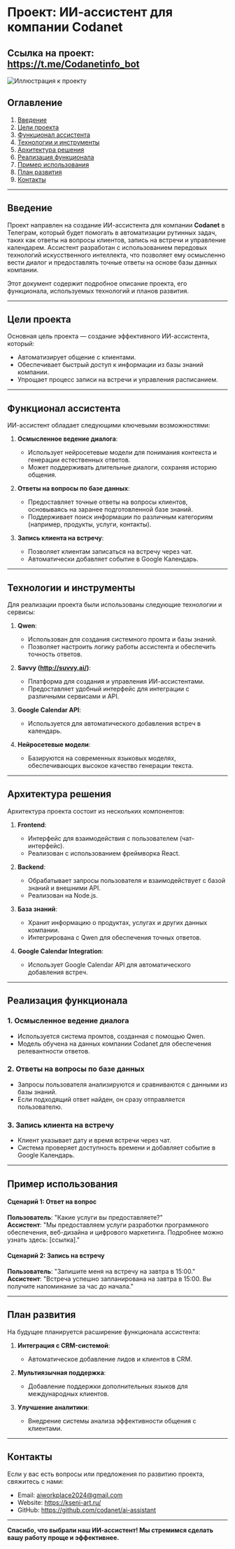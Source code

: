 # Проект: ИИ-ассистент для компании Codanet
Ссылка на проект: https://t.me/Codanetinfo_bot
---
![Иллюстрация к проекту](https://github.com/OxanaCodanet/ai_assistent/blob/main/Скрин%20разговора%20с%20ботом.jpg?raw=true)

## Оглавление

1. [Введение](#введение)  
2. [Цели проекта](#цели-проекта)  
3. [Функционал ассистента](#функционал-ассистента)  
4. [Технологии и инструменты](#технологии-и-инструменты)  
5. [Архитектура решения](#архитектура-решения)  
6. [Реализация функционала](#реализация-функционала)  
7. [Пример использования](#пример-использования)  
8. [План развития](#план-развития)  
9. [Контакты](#контакты)  

---

## Введение

Проект направлен на создание ИИ-ассистента для компании **Codanet** в Телеграм, который будет помогать в автоматизации рутинных задач, таких как ответы на вопросы клиентов, запись на встречи и управление календарем. Ассистент разработан с использованием передовых технологий искусственного интеллекта, что позволяет ему осмысленно вести диалог и предоставлять точные ответы на основе базы данных компании.

Этот документ содержит подробное описание проекта, его функционала, используемых технологий и планов развития.

---

## Цели проекта

Основная цель проекта — создание эффективного ИИ-ассистента, который:

- Автоматизирует общение с клиентами.
- Обеспечивает быстрый доступ к информации из базы знаний компании.
- Упрощает процесс записи на встречи и управления расписанием.

---

## Функционал ассистента

ИИ-ассистент обладает следующими ключевыми возможностями:

1. **Осмысленное ведение диалога**:
   - Использует нейросетевые модели для понимания контекста и генерации естественных ответов.
   - Может поддерживать длительные диалоги, сохраняя историю общения.

2. **Ответы на вопросы по базе данных**:
   - Предоставляет точные ответы на вопросы клиентов, основываясь на заранее подготовленной базе знаний.
   - Поддерживает поиск информации по различным категориям (например, продукты, услуги, контакты).

3. **Запись клиента на встречу**:
   - Позволяет клиентам записаться на встречу через чат.
   - Автоматически добавляет событие в Google Календарь.

---

## Технологии и инструменты

Для реализации проекта были использованы следующие технологии и сервисы:

1. **Qwen**:
   - Использован для создания системного промта и базы знаний.
   - Позволяет настроить логику работы ассистента и обеспечить точность ответов.

2. **Savvy (http://suvvy.ai/)**:
   - Платформа для создания и управления ИИ-ассистентами.
   - Предоставляет удобный интерфейс для интеграции с различными сервисами и API.

3. **Google Calendar API**:
   - Используется для автоматического добавления встреч в календарь.

4. **Нейросетевые модели**:
   - Базируются на современных языковых моделях, обеспечивающих высокое качество генерации текста.

---

## Архитектура решения

Архитектура проекта состоит из нескольких компонентов:

1. **Frontend**:
   - Интерфейс для взаимодействия с пользователем (чат-интерфейс).
   - Реализован с использованием фреймворка React.

2. **Backend**:
   - Обрабатывает запросы пользователя и взаимодействует с базой знаний и внешними API.
   - Реализован на Node.js.

3. **База знаний**:
   - Хранит информацию о продуктах, услугах и других данных компании.
   - Интегрирована с Qwen для обеспечения точных ответов.

4. **Google Calendar Integration**:
   - Использует Google Calendar API для автоматического добавления встреч.

---

## Реализация функционала

### 1. Осмысленное ведение диалога
- Используется система промтов, созданная с помощью Qwen.
- Модель обучена на данных компании Codanet для обеспечения релевантности ответов.

### 2. Ответы на вопросы по базе данных
- Запросы пользователя анализируются и сравниваются с данными из базы знаний.
- Если подходящий ответ найден, он сразу отправляется пользователю.

### 3. Запись клиента на встречу
- Клиент указывает дату и время встречи через чат.
- Система проверяет доступность времени и добавляет событие в Google Календарь.

---

## Пример использования

#### Сценарий 1: Ответ на вопрос
**Пользователь**: "Какие услуги вы предоставляете?"  
**Ассистент**: "Мы предоставляем услуги разработки программного обеспечения, веб-дизайна и цифрового маркетинга. Подробнее можно узнать здесь: [ссылка]."

#### Сценарий 2: Запись на встречу
**Пользователь**: "Запишите меня на встречу на завтра в 15:00."  
**Ассистент**: "Встреча успешно запланирована на завтра в 15:00. Вы получите напоминание за час до начала."

---

## План развития

На будущее планируется расширение функционала ассистента:

1. **Интеграция с CRM-системой**:
   - Автоматическое добавление лидов и клиентов в CRM.

2. **Мультиязычная поддержка**:
   - Добавление поддержки дополнительных языков для международных клиентов.

3. **Улучшение аналитики**:
   - Внедрение системы анализа эффективности общения с клиентами.

---

## Контакты

Если у вас есть вопросы или предложения по развитию проекта, свяжитесь с нами:

- Email: aiworkplace2024@gmail.com 
- Website: https://kseni-art.ru/
- GitHub: https://github.com/codanet/ai-assistant

--- 

**Спасибо, что выбрали наш ИИ-ассистент! Мы стремимся сделать вашу работу проще и эффективнее.**
